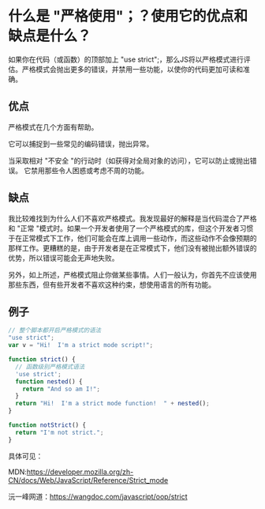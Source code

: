 # 什么是 "严格使用"；？使用它的优点和缺点是什么？

如果你在代码（或函数）的顶部加上 "use strict";，那么JS将以严格模式进行评估。严格模式会抛出更多的错误，并禁用一些功能，以使你的代码更加可读和准确。

## 优点

严格模式在几个方面有帮助。

它可以捕捉到一些常见的编码错误，抛出异常。

当采取相对 "不安全 "的行动时（如获得对全局对象的访问），它可以防止或抛出错误。
它禁用那些令人困惑或考虑不周的功能。

## 缺点

我比较难找到为什么人们不喜欢严格模式。我发现最好的解释是当代码混合了严格和 "正常 "模式时。如果一个开发者使用了一个严格模式的库，但这个开发者习惯于在正常模式下工作，他们可能会在库上调用一些动作，而这些动作不会像预期的那样工作。更糟糕的是，由于开发者是在正常模式下，他们没有被抛出额外错误的优势，所以错误可能会无声地失败。

另外，如上所述，严格模式阻止你做某些事情。人们一般认为，你首先不应该使用那些东西，但有些开发者不喜欢这种约束，想使用语言的所有功能。

## 例子

```js
// 整个脚本都开启严格模式的语法
"use strict";
var v = "Hi!  I'm a strict mode script!";
```

```js
function strict() {
  // 函数级别严格模式语法
  'use strict';
  function nested() {
    return "And so am I!";
  }
  return "Hi!  I'm a strict mode function!  " + nested();
}

function notStrict() {
  return "I'm not strict.";
}
```

具体可见：

MDN:https://developer.mozilla.org/zh-CN/docs/Web/JavaScript/Reference/Strict_mode

沅一峰网道：https://wangdoc.com/javascript/oop/strict